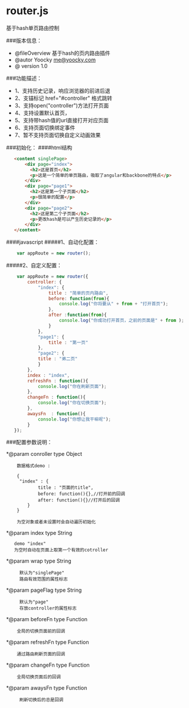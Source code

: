 router.js
======

基于hash单页路由控制

###版本信息：
 * @fileOverview  基于hash的页内路由插件
 * @autor Yoocky <me@yoocky.com>
 * @ version 1.0

###功能描述：
 * 1、支持历史记录，响应浏览器的前进后退
 * 2、支锚标记 href="#controller" 格式跳转
 * 3、支持open("controller")方法打开页面
 * 4、支持设置默认首页，
 * 5、支持带hash值的url直接打开对应页面
 * 6、支持页面切换绑定事件
 * 7、暂不支持页面切换自定义动画效果
 
###初始化：
####html结构
 ```html
	<content singlePage>
		<div page="index">
		  <h2>这是首页</h2>
		  <p>这是一个简单的单页路由，吸取了angular和backbone的特点</p>
		</div>
		<div page="page1">
		  <h2>这是第一个子页面</h2>
		  <p>很简单的配置</p>
		</div>
		<div page="page2">
		  <h2>这是第二个子页面</h2>
		  <p>更改hash是可以产生历史记录的</p>
		</div>
	</content>
```

####javascript
#####1、自动化配置：
```javascript
    var appRoute = new router();
```

#####2、自定义配置：
```javascript
    var appRoute = new router({
  	  	controller: {
            "index": {
            	title : "简单的页内路由",
            	before: function(from){
            		console.log("你将要从" + from + "打开首页");
            	},
            	after :function(from){
            		console.log("你成功打开首页，之前的页面是" + from );
            	}
            },
            "page1": {
            	title : "第一页"
            },
            "page2": {
  			title : "弟二页"
            }
  	  	},
  	  	index : "index",
  	  	refreshFn : function(){
  	  		console.log("你在刷新页面");
  	  	},
  	  	changeFn : function(){
  	  		console.log("你在切换页面");
  	  	},
  	  	awaysFn  : function(){
  	  		console.log("你想让我干嘛呢");
  	  	}
   });
```

###配置参数说明：

 *@param conroller type Object
        
        数据格式demo :
            
        {
         "index" : {
                title : "页面的title",
                before: function(){},//打开前的回调
                after: function(){}//打开后的回调
            }
        }
        
        为空对象或者未设置时会自动遍历初始化

 *@param index type String 
 
       demo "index"
       为空时自动在页面上取第一个有效的cotroller
         
 *@param wrap type String 
         
         默认为"singlePage" 
         路由有效范围的属性标志
         
 *@param pageFlag type String
         
         默认为"page"
         存放controller的属性标志
         
 *@param beforeFn type Function
        
        全局的切换页面前的回调
         
 *@param refreshFn type Function
        
        通过路由刷新页面的回调
         
 *@param changeFn type Function
        
        全局切换页面后的回调
         
 *@param awaysFn type Function
         
         刷新切换后的总是回调

